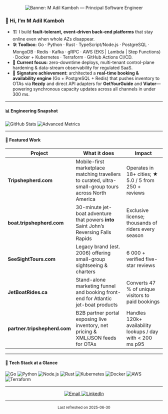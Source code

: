 <!--  ==========================================================
      GitHub Profile – M Adil Kamboh  ·  Principal Software Engineer
      ========================================================== -->

<!-- HERO / BANNER --------------------------------------------->
<p align="center">
  <img src="https://reheader.app/api/v1/banner?text=M%20Adil%20Kamboh%20%E2%80%93%20Principal%20Software%20Engineer"
       alt="Banner: M Adil Kamboh — Principal Software Engineer">
</p>

<!-- INTRO ------------------------------------------------------>
### 👋 Hi, I’m **M Adil Kamboh**

- 🏗️ I build **fault-tolerant, event-driven back-end platforms** that stay online even when whole AZs disappear.  
- 🛠️ **Toolbox:** Go · Python · Rust · TypeScript/Node.js · PostgreSQL · MongoDB · Redis · Kafka · gRPC · AWS (EKS | Lambda | Step Functions) · Docker + Kubernetes · Terraform · GitHub Actions CI/CD.  
- 🔬 **Current focus:** zero-downtime deploys, multi-tenant control-plane hardening & data-stream observability for regulated SaaS.  
- 🧩 **Signature achievement:** architected a **real-time booking & availability engine** (Go + PostgreSQL + Redis) that pushes inventory to OTAs via **Rezdy** and direct API adapters for **GetYourGuide** and **Viator**—powering synchronous capacity updates across all channels in under 300 ms.

---

<!-- METRICS ---------------------------------------------------->
#### 📊 Engineering Snapshot
![GitHub Stats](https://github-readme-stats.vercel.app/api?username=adilzubari&show_icons=true&include_all_commits=true&count_private=true&theme=transparent)
![Advanced Metrics](https://raw.githubusercontent.com/adilzubari/adilzubari/main/github-metrics.svg)

---

<!-- FEATURED WORK --------------------------------------------->
#### 🚀 Featured Work
| Project | What it does | Impact |
|---------|--------------|--------|
| **Tripshepherd.com** | Mobile-first marketplace matching travellers to curated, ultra-small-group tours across North America | Operates in 18+ cities; ★ 5.0 / 5 from 250 + reviews |
| **boat.tripshepherd.com** | 30-minute jet-boat adventure that powers **into** Saint John’s Reversing Falls Rapids | Exclusive license; thousands of riders every season |
| **SeeSightTours.com** | Legacy brand (est. 2006) offering small-group sightseeing & charters | 6 000 + verified five-star reviews |
| **JetBoatRides.ca** | Stand-alone marketing funnel and booking front-end for Atlantic jet-boat products | Converts 47 % of unique visitors to paid bookings |
| **partner.tripshepherd.com** | B2B partner portal exposing live inventory, net pricing & XML/JSON feeds for OTAs | Handles 120k+ availability lookups / day with < 200 ms p95 |

---

<!-- TECH / TOOLBOX -------------------------------------------->
#### 🧰 Tech Stack at a Glance
<p>
  <img src="https://img.shields.io/badge/Go-00ADD8?style=for-the-badge&logo=go&logoColor=white" alt="Go">
  <img src="https://img.shields.io/badge/Python-3776AB?style=for-the-badge&logo=python&logoColor=white" alt="Python">
  <img src="https://img.shields.io/badge/Node.js-339933?style=for-the-badge&logo=node.js&logoColor=white" alt="Node.js">
  <img src="https://img.shields.io/badge/Rust-000000?style=for-the-badge&logo=rust&logoColor=white" alt="Rust">
  <img src="https://img.shields.io/badge/Kubernetes-326CE5?style=for-the-badge&logo=kubernetes&logoColor=white" alt="Kubernetes">
  <img src="https://img.shields.io/badge/Docker-2496ED?style=for-the-badge&logo=docker&logoColor=white" alt="Docker">
  <img src="https://img.shields.io/badge/AWS-232F3E?style=for-the-badge&logo=amazon-aws&logoColor=white" alt="AWS">
  <img src="https://img.shields.io/badge/Terraform-623CE4?style=for-the-badge&logo=terraform&logoColor=white" alt="Terraform">
</p>

---

<!-- CONTACT ---------------------------------------------------->
<p align="center">
  <a href="mailto:adilzubari852@gmail.com" aria-label="Email">
    <img src="https://img.shields.io/badge/email-D14836?style=for-the-badge&logo=gmail&logoColor=white" alt="Email">
  </a>
  <a href="https://www.linkedin.com/in/m-adil-kamboh" aria-label="LinkedIn">
    <img src="https://img.shields.io/badge/linkedin-0A66C2?style=for-the-badge&logo=linkedin&logoColor=white" alt="LinkedIn">
  </a>
</p>

---

<!-- FOOTER ----------------------------------------------------->
<p align="center">
  <sub>Last refreshed on 2025-06-30</sub>
</p>